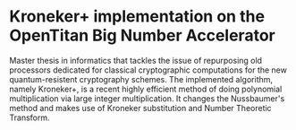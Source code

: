 # Kroneker+ implementation on the OpenTitan Big Number Accelerator

Master thesis in informatics that tackles the issue of repurposing old processors dedicated for classical cryptographic computations for the new quantum-resistent cryptography schemes. The implemented algorithm, namely Kroneker+, is a recent highly efficient method of doing polynomial multiplication via large integer multiplication. It changes the Nussbaumer's method and makes use of Kroneker substitution and Number Theoretic Transform.
